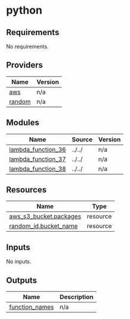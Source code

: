 # python

<!-- BEGINNING OF PRE-COMMIT-TERRAFORM DOCS HOOK -->
## Requirements

No requirements.

## Providers

| Name | Version |
|------|---------|
| <a name="provider_aws"></a> [aws](#provider\_aws) | n/a |
| <a name="provider_random"></a> [random](#provider\_random) | n/a |

## Modules

| Name | Source | Version |
|------|--------|---------|
| <a name="module_lambda_function_36"></a> [lambda\_function\_36](#module\_lambda\_function\_36) | ../../ | n/a |
| <a name="module_lambda_function_37"></a> [lambda\_function\_37](#module\_lambda\_function\_37) | ../../ | n/a |
| <a name="module_lambda_function_38"></a> [lambda\_function\_38](#module\_lambda\_function\_38) | ../../ | n/a |

## Resources

| Name | Type |
|------|------|
| [aws_s3_bucket.packages](https://registry.terraform.io/providers/hashicorp/aws/latest/docs/resources/s3_bucket) | resource |
| [random_id.bucket_name](https://registry.terraform.io/providers/hashicorp/random/latest/docs/resources/id) | resource |

## Inputs

No inputs.

## Outputs

| Name | Description |
|------|-------------|
| <a name="output_function_names"></a> [function\_names](#output\_function\_names) | n/a |
<!-- END OF PRE-COMMIT-TERRAFORM DOCS HOOK -->
